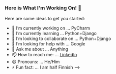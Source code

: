 ### Here is What I'm Working On! 👋



Here are some ideas to get you started:

- 🔭 I’m currently working on ... PyCharm
- 🌱 I’m currently learning ... Python+Django
- 👯 I’m looking to collaborate on ... Python+Django
- 🤔 I’m looking for help with ... Google
- 💬 Ask me about ... Anything
- 📫 How to reach me: ... [LinkedIn](https://www.linkedin.com/in/aa-nadim/)
- 😄 Pronouns: ... He/Him
- ⚡ Fun fact: ... I am half Finnish
-->
